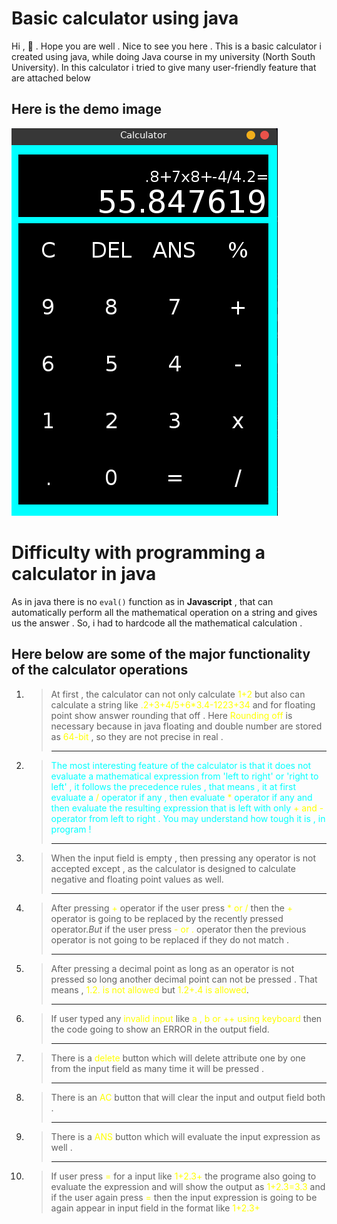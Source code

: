 # Basic calculator using java
Hi , 👋 . Hope you are well . Nice to see you here . This is a basic calculator i created using java, while doing Java course in my university (North South University). In this calculator i tried to give many user-friendly feature that are attached below <br>
## Here is the demo image
![alt text](Images/Calcutor%20demo%20image.png)
<br>
# Difficulty with programming a calculator in java
As in java there is no `eval()` function as in  <strong>Javascript</strong> , that can automatically perform all the mathematical operation on a string and gives us the answer . So, i had to hardcode all the mathematical calculation . 
## Here below are some of the major functionality of the calculator operations
1. <blockquote>At first , the calculator can not only calculate <span style="color : yellow">1+2</span> but also can calculate a string like <span style="color : yellow">.2+3+4/5+6*3.4-1223+34</span> and for floating point show answer rounding that off . Here <span style="color : yellow">Rounding off </span> is necessary because in java floating and double number are stored as <span style="color : yellow">64-bit</span> , so they are not precise in real . <hr>
2. <blockquote><p style=" color : cyan " >The most interesting feature of the calculator is that it does not evaluate a mathematical expression from 'left to right' or 'right to left' , it follows the precedence rules , that means , it at first evaluate a <span style="color : yellow">/</span> operator if any , then evaluate <span style="color : yellow">*</span> operator if any  and then evaluate the resulting expression that is left with only <span style="color : yellow">+ and -</span> operator from left to right . You may understand how tough it is , in program ! <hr>  

3. <blockquote>When the input field is empty , then pressing any operator is not accepted except , as the calculator is designed to calculate negative and floating point values as well.<hr>

4. <blockquote>After pressing <span style="color : yellow">+</span> operator if the user press <span style="color : yellow">* or /</span> then the <span style="color : yellow">+</span> operator is going to be replaced by the recently pressed operator.<em>But</em> if the user press <span style="color : yellow">- or . </span> operator then the previous operator is not going to be replaced if they do not match . <hr>
5. <blockquote>After pressing a decimal point as long as an operator is not pressed so long another decimal point can not be pressed . That means , <span style="color : yellow">1.2. is not allowed</span> but <span style="color : yellow">1.2+.4 is allowed</span>.<hr>
6. <blockquote>If user typed any <span style="color : yellow">invalid input</span> like <span style="color : yellow">a , b or ++ using keyboard </span>then the code going to show an ERROR in the output field.<hr>
7. <blockquote>There is a <span style="color : yellow">delete</span> button which will delete attribute one by one from the input field as many time it will be pressed .<hr>
8. <blockquote>There is an <span style="color : yellow">AC</span> button that will clear the input and output field both .<hr>
9. <blockquote>There is a <span style="color : yellow">ANS</span> button which will evaluate the input expression as well . <hr>
10. <blockquote>If user press <span style="color : yellow">=</span> for a input like <span style="color : yellow">1+2.3+</span> the programe also going to evaluate the expression and will show the output as <span style="color : yellow">1+2.3=3.3</span> and if the user again press <span style="color : yellow">=</span> then the input expression is going to be again appear in input field in the format like <span style="color : yellow">1+2.3+</span>
